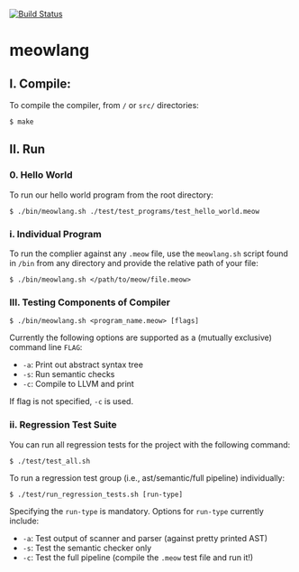 [![Build Status](https://travis-ci.com/mmfrenkel/meowlang.svg?token=A82yQjjqXq4xHFY2Wdxo&branch=main)](https://travis-ci.com/mmfrenkel/meowlang)

# meowlang

## I. Compile:

To compile the compiler, from `/` or `src/` directories:
```
$ make
```

## II. Run

### 0. Hello World

To run our hello world program from the root directory:
```
$ ./bin/meowlang.sh ./test/test_programs/test_hello_world.meow
```

### i. Individual Program

To run the complier against any `.meow` file, use the `meowlang.sh` script found
in `/bin` from any directory and provide the relative path of your file:
```
$ ./bin/meowlang.sh </path/to/meow/file.meow>
```

### III. Testing Components of Compiler
```
$ ./bin/meowlang.sh <program_name.meow> [flags]
```
Currently the following options are supported as a (mutually exclusive) command line `FLAG`:
* `-a`: Print out abstract syntax tree
* `-s`: Run semantic checks
* `-c`: Compile to LLVM and print

If flag is not specified, `-c` is used.

### ii. Regression Test Suite

You can run all regression tests for the project with the following command:
```
$ ./test/test_all.sh
```

To run a regression test group (i.e., ast/semantic/full pipeline) individually:
```
$ ./test/run_regression_tests.sh [run-type]
```
Specifying the `run-type` is mandatory. Options for `run-type` currently include:
* `-a`: Test output of scanner and parser (against pretty printed AST)
* `-s`: Test the semantic checker only
* `-c`: Test the full pipeline (compile the `.meow` test file and run it!)
